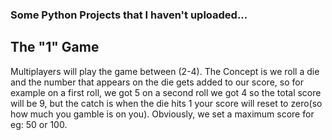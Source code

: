 ### Some Python Projects that I haven't uploaded...

## The "1" Game 

Multiplayers will play the game between (2-4). The Concept is we roll a die and the number that appears on the die gets added to our score, so for example on a first roll, we got 5 on a second roll we got 4 so the total score will be 9, but the catch is when the die hits 1 your score will reset to zero(so how much you gamble is on you). Obviously, we set a maximum score for eg: 50 or 100.
